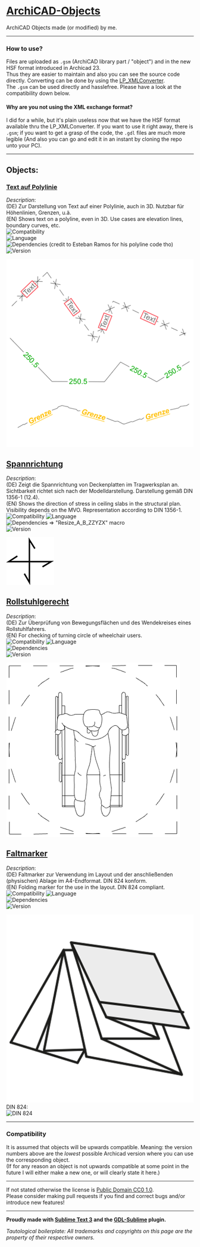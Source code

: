 # [ArchiCAD-Objects](https://github.com/runxel/ArchiCAD-Objects)
ArchiCAD Objects made (or modified) by me.

---

### How to use?
Files are uploaded as `.gsm` (ArchiCAD library part / "object") and in the new HSF format introduced in Archicad 23.   
Thus they are easier to maintain and also you can see the source code directly. Converting can be done by using the [LP_XMLConverter](http://gdl.graphisoft.com/tips-and-tricks/how-to-use-the-lp_xmlconverter-tool/).  
The `.gsm` can be used directly and hasslefree. Please have a look at the compatibility down below.

#### Why are you not using the XML exchange format?
I did for a while, but it's plain useless now that we have the HSF format available thru the LP_XMLConverter. If you want to use it right away, there is `.gsm`; if you want to get a grasp of the code, the `.gdl` files are much more legible (And also you can go and edit it in an instant by cloning the repo unto your PC).


---

## Objects:

### [Text auf Polylinie](Objects/Text_auf_Polylinie)  
_Description_:  
(DE) Zur Darstellung von Text auf einer Polylinie, auch in 3D. Nutzbar für Höhenlinien, Grenzen, u.ä.  
(EN) Shows text on a polyline, even in 3D. Use cases are elevation lines, boundary curves, etc.  
![Compatibility](https://img.shields.io/badge/compatibility-v20_build_6005_▲-lightgrey?style=flat-square)  
![Language](https://img.shields.io/badge/language-GER-lightgrey?style=flat-square)  
![Dependencies](https://img.shields.io/badge/dependencies-No-a9dfbf?style=flat-square) (credit to Esteban Ramos for his polyline code tho)  
![Version](https://img.shields.io/badge/version-1.0-2980b9?style=flat-square)

![text on polyline](Objects/Text_auf_Polylinie/Text_auf_Polylinie/images/Picture_0.png)

## [Spannrichtung](Objects/Spannrichtung)  
_Description_:  
(DE) Zeigt die Spannrichtung von Deckenplatten im Tragwerksplan an. Sichtbarkeit richtet sich nach der Modelldarstellung. Darstellung gemäß DIN 1356-1 (12.4).  
(EN) Shows the direction of stress in ceiling slabs in the structural plan. Visibility depends on the MVO. Representation according to DIN 1356-1.  
![Compatibility](https://img.shields.io/badge/compatibility-v19_build_5005_▲-lightgrey?style=flat-square)
![Language](https://img.shields.io/badge/language-GER-lightgrey?style=flat-square)   
![Dependencies](https://img.shields.io/badge/dependencies-Yes-ff7979?style=flat-square) => "Resize_A_B_ZZYZX" macro  
![Version](https://img.shields.io/badge/version-2.0-2980b9?style=flat-square)

![span direction](Objects/Spannrichtung/Spannrichtung/images/Picture_0.png)

## [Rollstuhlgerecht](Objects/Rollstuhlgerecht)  
_Description_:   
(DE) Zur Überprüfung von Bewegungsflächen und des Wendekreises eines Rollstuhlfahrers.  
(EN) For checking of turning circle of wheelchair users.  
![Compatibility](https://img.shields.io/badge/compatibility-v22▲-lightgrey?style=flat-square)
![Language](https://img.shields.io/badge/language-GER-lightgrey?style=flat-square)  
![Dependencies](https://img.shields.io/badge/dependencies-No-a9dfbf?style=flat-square)  
![Version](https://img.shields.io/badge/version-1.0-2980b9?style=flat-square)

![turning circle](Objects/Rollstuhlgerecht/Rollstuhlgerecht/images/Picture_0.png)

## [Faltmarker](Objects/Faltmarker)  
_Description_:   
(DE) Faltmarker zur Verwendung im Layout und der anschließenden (physischen) Ablage im A4-Endformat. DIN 824 konform.  
(EN) Folding marker for the use in the layout. DIN 824 compliant.  
![Compatibility](https://img.shields.io/badge/compatibility-v20▲-lightgrey?style=flat-square)
![Language](https://img.shields.io/badge/language-GER-lightgrey?style=flat-square)  
![Dependencies](https://img.shields.io/badge/dependencies-No-a9dfbf?style=flat-square)  
![Version](https://img.shields.io/badge/version-1.2-2980b9?style=flat-square)  

![Faltmarker](Objects/Faltmarker/Faltmarker/images/Picture_0.png)  
DIN 824:  
![DIN 824](https://i.imgur.com/G5TzGH7.png)


---

### Compatibility
It is assumed that objects will be upwards compatible. Meaning: the version numbers above are the _lowest_ possible Archicad version where you can use the corresponding object.  
(If for any reason an object is not upwards compatible at some point in the future I will either make a new one, or will clearly state it here.)

---

If not stated otherwise the license is [Public Domain CC0 1.0](https://creativecommons.org/publicdomain/zero/1.0/).  
Please consider making pull requests if you find and correct bugs and/or introduce new features!

---


**Proudly made with [Sublime Text 3](https://www.sublimetext.com/) and the [GDL-Sublime](https://github.com/runxel/GDL-sublime) plugin.**

_Tautological boilerplate: All trademarks and copyrights on this page are the property of their respective owners._

